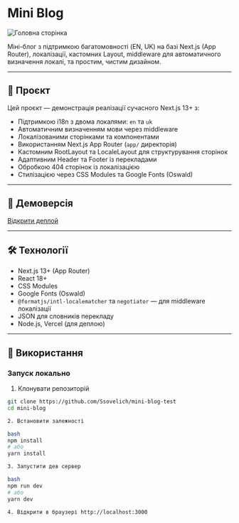 # Mini Blog

![Головна сторінка](./preview-home.png)

Міні-блог з підтримкою багатомовності (EN, UK) на базі Next.js (App Router), локалізації, кастомних Layout, middleware для автоматичного визначення локалі, та простим, чистим дизайном.

---
## 📌 Проєкт

Цей проєкт — демонстрація реалізації сучасного Next.js 13+ з:

- Підтримкою i18n з двома локалями: `en` та `uk`
- Автоматичним визначенням мови через middleware
- Локалізованими сторінками та компонентами
- Використанням Next.js App Router (`app/` директорія)
- Кастомним RootLayout та LocaleLayout для структурування сторінок
- Адаптивним Header та Footer із перекладами
- Обробкою 404 сторінок із локалізацією
- Стилізацією через CSS Modules та Google Fonts (Oswald)

---
## 🚀 Демоверсія

[Відкрити деплой](https://mini-blog-test.vercel.app/)  

---
## 🛠 Технології

- Next.js 13+ (App Router)
- React 18+
- CSS Modules
- Google Fonts (Oswald)
- `@formatjs/intl-localematcher` та `negotiator` — для middleware локалізації
- JSON для словників перекладу
- Node.js, Vercel (для деплою)

---
## 📝 Використання

### Запуск локально

1. Клонувати репозиторій

```bash
git clone https://github.com/Ssovelich/mini-blog-test
cd mini-blog

2. Встановити залежності

bash
npm install
# або
yarn install

3. Запустити дев сервер

bash
npm run dev
# або
yarn dev

4. Відкрити в браузері http://localhost:3000
